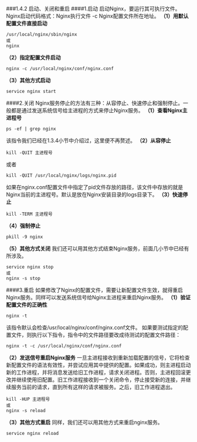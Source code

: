 ###1.4.2 启动、关闭和重启
####1.启动
启动Nginx，要运行其可执行文件。
Nginx启动代码格式：Nginx执行文件 -c Nginx配置文件所在地址。
**（1）用默认配置文件直接启动**
```
/usr/local/nginx/sbin/nginx
或
nginx
```
**（2）指定配置文件启动**
```
nginx -c /usr/local/nginx/conf/nginx.conf
```
**（3）其他方式启动**
```
service nginx start
```
####2.关闭
Nginx服务停止的方法有三种：从容停止、快速停止和强制停止。一般都是通过发送系统信号给主进程的方式来停止Nginx服务。
**（1）查看Nginx主进程号**
```
ps -ef | grep nginx
```
该指令我们已经在1.3.4小节中介绍过，这里便不再赘述。
**（2）从容停止**
```
kill -QUIT 主进程号
```
或者
```
kill -QUIT /usr/local/nginx/logs/nginx.pid
```
如果在nginx.conf配置文件中指定了pid文件存放的路径，该文件中存放的就是Nginx当前的主进程号。默认是放在Nginx安装目录的logs目录下。
**（3）快速停止**
```
kill -TERM 主进程号
```
**（4）强制停止**
```
pkill -9 nginx
```
**（5）其他方式关闭**
我们还可以用其他方式结束Nginx服务，前面几小节中已经有所涉及。
```
service nginx stop
或
nginx -s stop
```
####3.重启
如果修改了Nginx的配置文件，需要让新配置文件生效，就得重启Nginx服务。同样可以发送系统信号给Nginx主进程来重启Nginx服务。
**（1）验证配置文件的正确性**
```
nginx -t
```
该指令默认会检查/usr/local/nginx/conf/nginx.conf文件。
如果要测试指定的配置文件，则执行以下指令，指令中的文件路径要改成待测试的配置文件路径：
```
nginx -t -c /usr/local/nginx/conf/nginx.conf
```
**（2）发送信号重启Nginx服务**
一旦主进程接收到重新加载配置的信号，它将检查新配置文件的语法有效性，并尝试应用其中提供的配置。如果成功，则主进程启动新的工作进程，并将消息发送给旧工作进程，请求关闭进程。否则，主进程回滚更改并继续使用旧配置。旧工作进程接收到一个关闭命令，停止接受新的连接，并继续服务当前的请求，直到所有这样的请求被服务。之后，旧工作进程退出。
```
kill -HUP 主进程号
或
nginx -s reload
```
**（3）其他方式重启**
同样，我们还可以用其他方式来重启nginx服务。
```
service nginx reload
```